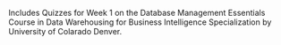 Includes Quizzes for Week 1 on the Database Management Essentials Course in Data Warehousing for Business Intelligence Specialization by University of Colarado Denver.